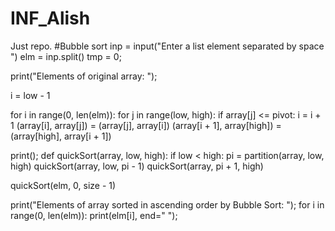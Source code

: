 # INF_Alish
Just repo.
#Bubble sort
inp = input("Enter a list element separated by space ")
elm = inp.split()
tmp = 0;

print("Elements of original array: ");


  i = low - 1

for i in range(0, len(elm)):
  for j in range(low, high):
    if array[j] <= pivot:
      i = i + 1
      (array[i], array[j]) = (array[j], array[i])
  (array[i + 1], array[high]) = (array[high], array[i + 1])

print();
def quickSort(array, low, high):
  if low < high:
    pi = partition(array, low, high)
    quickSort(array, low, pi - 1)
    quickSort(array, pi + 1, high)
    
quickSort(elm, 0, size - 1)

print("Elements of array sorted in ascending order by Bubble Sort: ");
for i in range(0, len(elm)):
 print(elm[i], end=" ");
